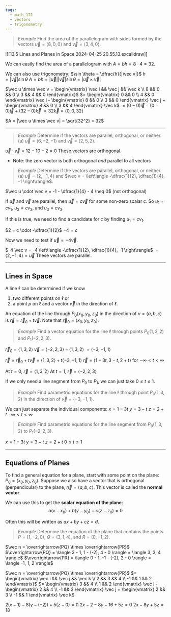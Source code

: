 ```yaml
---
tags:
  - math_172
  - vectors
  - trigonometry
---
```


> *Example*
> Find the area of the parallelogram with sides formed by the vectors $\vec u = \langle 8, 0, 0 \rangle$ and $\vec v = \langle 3, 4, 0 \rangle$.

![[13.5 Lines and Planes in Space 2024-04-25 20.55.13.excalidraw]]

We can easily find the area of a parallelogram with $A = bh = 8 \cdot 4 = 32$.

We can also use trigonometry:
$\sin \theta = \dfrac{h}{|\vec v|}$
$h = |\vec v| \sin \theta$
$A = bh = |\vec u| |\vec v| \sin \theta = |\vec u \times \vec v|$

$\vec u \times \vec v = \begin{vmatrix} \vec i && \vec j && \vec k \\ 8 && 0 && 0 \\ 3 && 4 && 0 \end{vmatrix}$
$= \begin{vmatrix} 0 && 0 \\ 4 && 0 \end{vmatrix} \vec i - \begin{vmatrix} 8 && 0 \\ 3 && 0 \end{vmatrix} \vec j + \begin{vmatrix} 8 && 0 \\ 3 && 4 \end{vmatrix} \vec k$
$= (0 - 0) \vec i - (0 - 0) \vec j + (32 - 0) \vec k$
$= 32 \vec k = \langle 0, 0, 32 \rangle$

$A = |\vec u \times \vec v| = \sqrt{32^2} = 32$

---

> *Example*
> Determine if the vectors are parallel, orthogonal, or neither.
> (a) $\vec u = \langle 6, -2, -1 \rangle$ and $\vec v = \langle 2, 5, 2 \rangle$.

$\vec u \cdot \vec v = 12 - 10 - 2 = 0$
These vectors are orthogonal.

- Note: the zero vector is both orthogonal *and* parallel to all vectors

> *Example*
> Determine if the vectors are parallel, orthogonal, or neither.
> (a) $\vec u = \langle 2, -1, 4 \rangle$ and $\vec v = \left\langle -\dfrac{1}{2}, \dfrac{1}{4}, -1 \right\rangle$.

$\vec u \cdot \vec v = -1 - \dfrac{1}{4} - 4 \neq 0$ (not orthogonal)

If $\vec u$ and $\vec v$ are parallel, then $\vec u = c \vec v$ for some non-zero scalar $c$. So $u_1 = cv_1$, $u_2 = cv_2$, and $u_3 = cv_3$.

If this is true, we need to find a candidate for $c$ by finding $u_1 = cv_1$.

$2 = c \cdot -\dfrac{1}{2}$
$-4 = c$

Now we need to test if $\vec u = -4 \vec v$.

$-4 \vec v = -4 \left\langle -\dfrac{1}{2}, \dfrac{1}{4}, -1 \right\rangle$
$= \langle 2, -1, 4 \rangle = \vec u$
These vectors are parallel.

---

## Lines in Space

A line $\ell$ can be determined if we know
1. two different points on $\ell$ or
2. a point $p$ on $\ell$ and a vector $\vec v$ in the direction of $\ell$.

An equation of the line through $P_0 (x_0, y_0, z_0)$ in the direction of $v = \langle a, b, c \rangle$ is $\vec r = \vec r_0 + t \vec v$. Note that $\vec r_0 = \langle x_0, y_0, z_0 \rangle$.

> *Example*
> Find a vector equation for the line $\ell$ through points $P_0 (1, 3, 2)$ and $P_1 (-2, 2, 3)$.

$\vec r_0 = \langle 1, 3, 2 \rangle$
$\vec v = \langle -2, 2, 3 \rangle - \langle 1, 3, 2 \rangle$
$= \langle -3, -1, 1 \rangle$

$\vec r = \vec r_0 + t \vec v = \langle 1, 3, 2 \rangle + t \langle -3, -1, 1 \rangle$
$\vec r = \langle 1 - 3t, 3 - t, 2 + t \rangle$ for $-\infty < t < \infty$

At $t = 0$, $\vec r = \langle 1, 3, 2 \rangle$
At $t = 1$, $\vec r = \langle -2, 2, 3 \rangle$

If we only need a line segment from $P_0$ to $P_1$, we can just take $0 \leq t \leq 1$.

> *Example*
> Find parametric equations for the line $\ell$ through point $P_0 (1, 3, 2)$ in the direction of $\vec v = \langle -3, -1, 1 \rangle$.

We can just separate the individual components:
$x = 1 - 3t$
$y = 3 - t$
$z = 2 + t$
$-\infty < t < \infty$

> *Example*
> Find parametric equations for the line segment from $P_0 (1, 3, 2)$ to $P_1 (-2, 2, 3)$.

$x = 1 - 3t$
$y = 3 - t$
$z = 2 + t$
$0 \leq t \leq 1$

---

## Equations of Planes

To find a general equation for a plane, start with some point on the plane: $P_0 = (x_0, y_0, z_0)$.
Suppose we also have a vector that is orthogonal (perpendicular) to the plane, $\vec n = \langle a, b, c \rangle$.
This vector is called the **normal vector**.

We can use this to get the **scalar equation of the plane**:
$$ a(x - x_0) + b(y - y_0) + c(z - z_0) = 0 $$

Often this will be written as $ax + by + cz = d$.

> *Example*
> Determine the equation of the plane that contains the points $P = (1, -2, 0)$, $Q = (3, 1, 4)$, and $R = (0, -1, 2)$.

$\vec n = \overrightarrow{PQ} \times \overrightarrow{PR}$
$\overrightarrow{PQ} = \langle 3 - 1, 1 - (-2), 4 - 0 \rangle = \langle 3, 3, 4 \rangle$
$\overrightarrow{PR} = \langle 0 - 1, -1 - (-2), 2 - 0 \rangle = \langle -1, 1, 2 \rangle$

$\vec n = \overrightarrow{PQ} \times \overrightarrow{PR}$
$= \begin{vmatrix} \vec i && \vec j && \vec k \\ 2 && 3 && 4 \\ -1 && 1 && 2 \end{vmatrix}$
$= \begin{vmatrix} 3 && 4 \\ 1 && 2 \end{vmatrix} \vec i - \begin{vmatrix} 2 && 4 \\ -1 && 2 \end{vmatrix} \vec j + \begin{vmatrix} 2 && 3 \\ -1 && 1 \end{vmatrix} \vec k$

$2(x - 1) - 8(y - (-2)) + 5(z - 0) = 0$
$2x - 2 - 8y - 16 + 5z = 0$
$2x - 8y + 5z = 18$